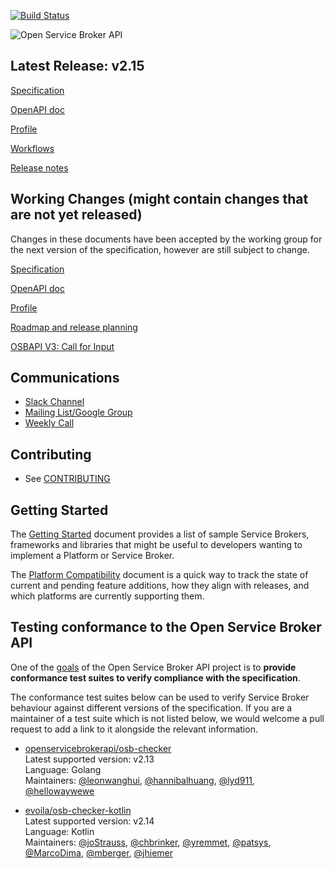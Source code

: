 [![Build Status](https://travis-ci.org/openservicebrokerapi/servicebroker.svg?branch=master)](https://travis-ci.org/openservicebrokerapi/servicebroker "Travis")

![Open Service Broker API](https://github.com/openservicebrokerapi/servicebroker/blob/master/logo.png?raw=true)

## Latest Release: v2.15
[Specification](https://github.com/openservicebrokerapi/servicebroker/blob/v2.15/spec.md)

[OpenAPI doc](http://petstore.swagger.io/?url=https://raw.githubusercontent.com/openservicebrokerapi/servicebroker/v2.15/openapi.yaml)

[Profile](https://github.com/openservicebrokerapi/servicebroker/blob/v2.15/profile.md)

[Workflows](diagram.md)

[Release notes](https://github.com/openservicebrokerapi/servicebroker/blob/v2.15/release-notes.md)

## Working Changes (might contain changes that are not yet released)
Changes in these documents have been accepted by the working group for the next
version of the specification, however are still subject to change.

[Specification](https://github.com/openservicebrokerapi/servicebroker/blob/master/spec.md)

[OpenAPI doc](http://petstore.swagger.io/?url=https://raw.githubusercontent.com/openservicebrokerapi/servicebroker/master/openapi.yaml)

[Profile](https://github.com/openservicebrokerapi/servicebroker/blob/master/profile.md)

[Roadmap and release planning](https://github.com/openservicebrokerapi/servicebroker/projects/1)

[OSBAPI V3: Call for Input](https://docs.google.com/document/d/1zayT_7IECl-8DOtlp0kdfzIfSZMG7Y_N-SRPggs8eHg/edit)

## Communications

- [Slack Channel](http://slack.openservicebrokerapi.org)
- [Mailing List/Google Group](https://groups.google.com/forum/#!forum/open-service-broker-api)
- [Weekly Call](https://github.com/openservicebrokerapi/servicebroker/wiki/Weekly-Call)

## Contributing

- See [CONTRIBUTING](CONTRIBUTING.md)

## Getting Started

The [Getting Started](gettingStarted.md) document provides a list of sample
Service Brokers, frameworks and libraries that might be useful to developers
wanting to implement a Platform or Service Broker.

The [Platform Compatibility](compatibility.md) document is a quick way to track
the state of current and pending feature additions, how they align with
releases, and which platforms are currently supporting them.

## Testing conformance to the Open Service Broker API

One of the [goals](https://www.openservicebrokerapi.org/#goals) of the Open
Service Broker API project is to **provide conformance test suites to verify
compliance with the specification**.

The conformance test suites below can be used to verify Service Broker behaviour
against different versions of the specification. If you are a maintainer of a
test suite which is not listed below, we would welcome a pull request to add a
link to it alongside the relevant information.

* [openservicebrokerapi/osb-checker](https://github.com/openservicebrokerapi/osb-checker) \
  Latest supported version: v2.13 \
  Language: Golang \
  Maintainers:
  [@leonwanghui](https://github.com/leonwanghui),
  [@hannibalhuang](https://github.com/hannibalhuang),
  [@lyd911](https://github.com/lyd911),
  [@hellowaywewe](https://github.com/hellowaywewe)

* [evoila/osb-checker-kotlin](https://github.com/evoila/osb-checker-kotlin) \
  Latest supported version: v2.14 \
  Language: Kotlin \
  Maintainers:
  [@joStrauss](https://github.com/joStrauss),
  [@chbrinker](https://github.com/chbrinker),
  [@yremmet](https://github.com/yremmet),
  [@patsys](https://github.com/patsys),
  [@MarcoDima](https://github.com/MarcoDima),
  [@mberger](https://github.com/mberger),
  [@jhiemer](https://github.com/jhiemer)


